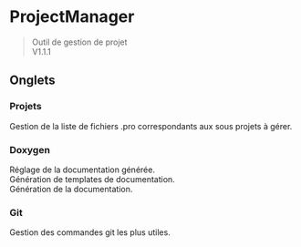 # ProjectManager
> Outil de gestion de projet
<br/>V1.1.1

## Onglets
### Projets
Gestion de la liste de fichiers .pro correspondants aux sous projets à gérer.
### Doxygen
Réglage de la documentation générée.<br/>
Génération de templates de documentation.<br/>
Génération de la documentation.
### Git
Gestion des commandes git les plus utiles.
